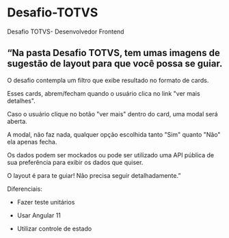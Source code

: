 # Desafio-TOTVS
Desafio TOTVS- Desenvolvedor Frontend

## “Na pasta Desafio TOTVS, tem umas imagens de sugestão de layout para que você possa se guiar.

 
O desafio contempla um filtro que exibe resultado no formato de cards.

Esses cards, abrem/fecham quando o usuário clica no link "ver mais detalhes".

Caso o usuário clique no botão "ver mais" dentro do card, uma modal será aberta.

A modal, não faz nada, qualquer opção escolhida tanto "Sim" quanto "Não" ela apenas fecha.

 

Os dados podem ser mockados ou pode ser utilizado uma API pública de sua preferência para exibir os dados que quiser.

O layout é para te guiar! Não precisa seguir detalhadamente.”

 

Diferenciais:

- Fazer teste unitários

- Usar Angular 11

- Utilizar controle de estado
